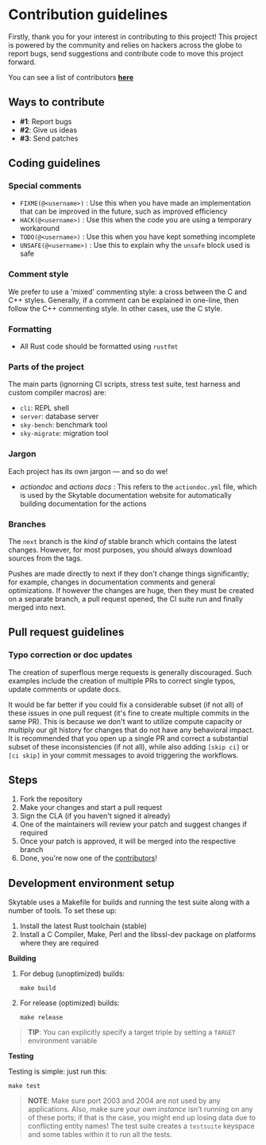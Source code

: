 # Contribution guidelines

Firstly, thank you for your interest in contributing to this project! This project is powered by the community
and relies on hackers across the globe to report bugs, send suggestions and contribute code to move this project forward.

You can see a list of contributors **[here](./CONTRIBUTORS.md)**

## Ways to contribute

- **#1**: Report bugs
- **#2**: Give us ideas
- **#3**: Send patches

## Coding guidelines

### Special comments

- `FIXME(@<username>)` : Use this when you have made an implementation that can be improved in the future, such as improved efficiency
- `HACK(@<username>)` : Use this when the code you are using a temporary workaround
- `TODO(@<username>)` : Use this when you have kept something incomplete
- `UNSAFE(@<username>)` : Use this to explain why the `unsafe` block used is safe

### Comment style

We prefer to use a 'mixed' commenting style: a cross between the C and C++ styles.
Generally, if a comment can be explained in one-line, then follow the C++ commenting style.
In other cases, use the C style.

### Formatting

- All Rust code should be formatted using `rustfmt`

### Parts of the project

The main parts (ignorning CI scripts, stress test suite, test harness and custom compiler macros) are:

- `cli`: REPL shell
- `server`: database server
- `sky-bench`: benchmark tool
- `sky-migrate`: migration tool

### Jargon

Each project has its own jargon — and so do we!

- _actiondoc_ and _actions docs_ : This refers to the `actiondoc.yml` file, which is used by the Skytable documentation website for automatically building documentation for the actions

### Branches

The `next` branch is the _kind of_ stable branch which contains the latest changes. However, for most purposes, you should always download sources from the tags.

Pushes are made directly
to next if they don't change things significantly; for example, changes in documentation comments and general optimizations. If
however the changes are huge, then they must be created on a separate branch, a pull request opened, the CI suite run and
finally merged into next.

## Pull request guidelines

### Typo correction or doc updates

The creation of superflous merge requests is generally discouraged. Such examples include the creation of multiple
PRs to correct single typos, update comments or update docs.

It would be far better if you could fix a considerable subset (if not all) of these issues in one pull request (it's fine to create multiple commits in the same PR).
This is because we don't want to utilize compute capacity or multiply our git history for changes
that do not have any behavioral impact. It is recommended that you open up a single PR and correct a substantial subset of these inconsistencies (if not all), while also adding `[skip ci]` or `[ci skip]` in your
commit messages to avoid triggering the workflows.

## Steps

1. Fork the repository
2. Make your changes and start a pull request
3. Sign the CLA (if you haven't signed it already)
4. One of the maintainers will review your patch and suggest changes if required
5. Once your patch is approved, it will be merged into the respective branch
6. Done, you're now one of the [contributors](./CONTRIBUTORS.md)!

## Development environment setup

Skytable uses a Makefile for builds and running the test suite along with a number of tools. To set these up:

1. Install the latest Rust toolchain (stable)
2. Install a C Compiler, Make, Perl and the libssl-dev package on platforms where they are required

**Building**

1. For debug (unoptimized) builds:
   ```
   make build
   ```
2. For release (optimized) builds:
   ```
   make release
   ```

> **TIP**: You can explicitly specify a target triple by setting a `TARGET` environment variable

**Testing**

Testing is simple: just run this:

```
make test
```

> **NOTE**: Make sure port 2003 and 2004 are not used by any applications. Also, make sure your _own instance_ isn't running on any of these ports; if that is the case, you might end up losing data due to conflicting entity names! The test suite creates a `testsuite` keyspace and some tables within it to run all the tests.
